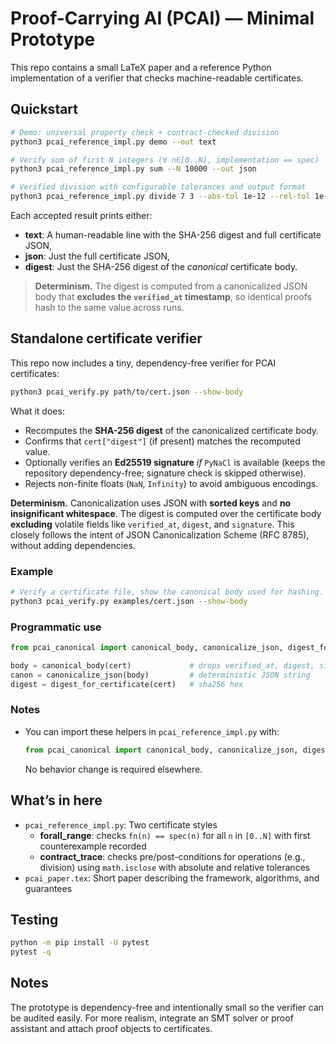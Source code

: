 # Proof-Carrying AI (PCAI) — Minimal Prototype

This repo contains a small LaTeX paper and a reference Python implementation of a verifier that checks machine-readable certificates.

## Quickstart

```bash
# Demo: universal property check + contract-checked division
python3 pcai_reference_impl.py demo --out text

# Verify sum of first N integers (∀ n∈[0..N], implementation == spec)
python3 pcai_reference_impl.py sum --N 10000 --out json

# Verified division with configurable tolerances and output format
python3 pcai_reference_impl.py divide 7 3 --abs-tol 1e-12 --rel-tol 1e-9 --out digest
```

Each accepted result prints either:
- **text**: A human-readable line with the SHA-256 digest and full certificate JSON,
- **json**: Just the full certificate JSON,
- **digest**: Just the SHA-256 digest of the *canonical* certificate body.

> **Determinism.** The digest is computed from a canonicalized JSON body that **excludes the `verified_at` timestamp**, so identical proofs hash to the same value across runs.

## Standalone certificate verifier

This repo now includes a tiny, dependency-free verifier for PCAI certificates:

```bash
python3 pcai_verify.py path/to/cert.json --show-body
```

What it does:

- Recomputes the **SHA-256 digest** of the canonicalized certificate body.
- Confirms that `cert["digest"]` (if present) matches the recomputed value.
- Optionally verifies an **Ed25519 signature** _if_ `PyNaCl` is available
  (keeps the repository dependency-free; signature check is skipped otherwise).
- Rejects non-finite floats (`NaN`, `Infinity`) to avoid ambiguous encodings.

**Determinism.** Canonicalization uses JSON with **sorted keys** and **no
insignificant whitespace**. The digest is computed over the certificate body
**excluding** volatile fields like `verified_at`, `digest`, and `signature`.
This closely follows the intent of JSON Canonicalization Scheme (RFC 8785),
without adding dependencies.

### Example

```bash
# Verify a certificate file, show the canonical body used for hashing.
python3 pcai_verify.py examples/cert.json --show-body
```

### Programmatic use

```python
from pcai_canonical import canonical_body, canonicalize_json, digest_for_certificate

body = canonical_body(cert)             # drops verified_at, digest, signature
canon = canonicalize_json(body)         # deterministic JSON string
digest = digest_for_certificate(cert)   # sha256 hex
```

### Notes

- You can import these helpers in `pcai_reference_impl.py` with:
  ```python
  from pcai_canonical import canonical_body, canonicalize_json, digest_for_certificate
  ```
  No behavior change is required elsewhere.

## What’s in here

- `pcai_reference_impl.py`: Two certificate styles
  - **forall_range**: checks `fn(n) == spec(n)` for all `n` in `[0..N]` with first counterexample recorded
  - **contract_trace**: checks pre/post-conditions for operations (e.g., division) using `math.isclose` with absolute and relative tolerances
- `pcai_paper.tex`: Short paper describing the framework, algorithms, and guarantees

## Testing

```bash
python -m pip install -U pytest
pytest -q
```

## Notes

The prototype is dependency-free and intentionally small so the verifier can be audited easily. For more realism, integrate an SMT solver or proof assistant and attach proof objects to certificates.
